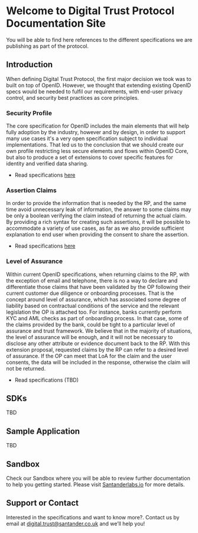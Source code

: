 # Welcome to Digital Trust Protocol Documentation Site

You will be able to find here references to the different specifications we are publishing as part of the protocol.

## Introduction

When defining Digital Trust Protocol, the first major decision we took was to built on top of OpenID.
However, we thought that extending existing OpenID specs would be needed to fulfil our requirements, with end-user privacy control, and security best practices as core principles.


### Security Profile
The core specification for OpenID includes the main elements that will help fully adoption by the industry, however and by design, in order to support many use cases it's a very open specification subject to individual implementations.
That led us to the conclusion that we should create our own profile restricting less secure elements and flows within OpenID Core, but also to produce a set of extensions to cover specific features for identity and verified data sharing.

- Read specifications [here](https://gruposantander.github.io/digital-trust-docs/dtp-auth-code-00.html)

### Assertion Claims
In order to provide the information that is needed by the RP, and the same time avoid unnecessary leak of information, the answer to some claims may be only a boolean verifying the claim instead of returning the actual claim. By providing a rich syntax for creating such assertions, it will be possible to accommodate a variety of use cases, as far as we also provide sufficient explanation to end user when providing the consent to share the assertion.

- Read specifications [here](https://gruposantander.github.io/digital-trust-docs/claim-assertions-00.html)

### Level of Assurance
Within current OpenID specifications, when returning claims to the RP, with the exception of email and telephone, there is no a way to declare and differentiate those claims that have been validated by the OP following their current customer due diligence or onboarding processes.
That is the concept around level of assurance, which has associated some degree of liability based on contractual conditions of the service and the relevant legislation the OP is attached too. For instance, banks currently perform KYC and AML checks as part of onboarding process. In that case, some of the claims provided by the bank, could be tight to a particular level of assurance and trust framework.
We believe that in the majority of situations, the level of assurance will be enough, and it will not be necessary to disclose any other attribute or evidence document back to the RP.
With this extension proposal, requested claims by the RP can refer to a desired level of assurance. If the OP can meet that LoA for the claim and the user consents, the data will be included in the response, otherwise the claim will not be returned.

- Read specifications (TBD)

## SDKs
TBD

## Sample Application
TBD

## Sandbox
Check our Sandbox where you will be able to review further documentation to help you getting started. Please visit [Santanderlabs.io](https://www.santanderlabs.io/en/api/iamid) for more details.

## Support or Contact

Interested in the specifications and want to know more?. Contact us by email at [digital.trust@santander.co.uk](mailto:digital.trust@santander.co.uk) and we’ll help you!
